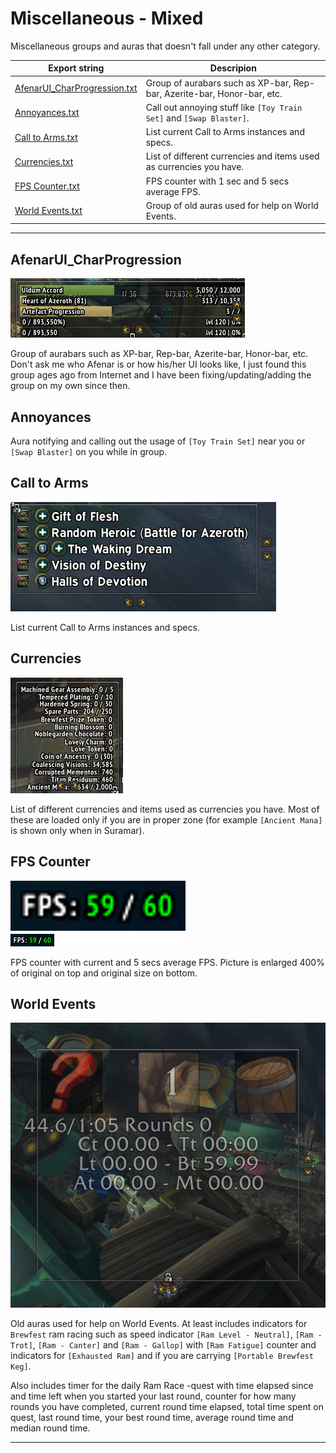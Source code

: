 # Miscellaneous - Mixed

Miscellaneous groups and auras that doesn't fall under any other category.

Export string | Descripion
------------- | ----------
[AfenarUI_CharProgression.txt](/ExportStrings/AfenarUI_CharProgression.txt) | Group of aurabars such as XP-bar, Rep-bar, Azerite-bar, Honor-bar, etc.
[Annoyances.txt](/ExportStrings/Annoyances.txt) | Call out annoying stuff like `[Toy Train Set]` and `[Swap Blaster]`.
[Call to Arms.txt](/ExportStrings/Call%20to%20Arms.txt) | List current Call to Arms instances and specs.
[Currencies.txt](/ExportStrings/Currencies.txt) | List of different currencies and items used as currencies you have.
[FPS Counter.txt](/ExportStrings/FPS%20Counter.txt) | FPS counter with 1 sec and 5 secs average FPS.
[World Events.txt](/ExportStrings/World%20Events.txt) | Group of old auras used for help on World Events.

---

## AfenarUI_CharProgression

![AfenarUI_CharProgression](/Pictures/AfenarUI_CharProgression.png?raw=true "AfenarUI_CharProgression")

Group of aurabars such as XP-bar, Rep-bar, Azerite-bar, Honor-bar, etc. Don't ask me who Afenar is or how his/her UI looks like, I just found this group ages ago from Internet and I have been fixing/updating/adding the group on my own since then.


## Annoyances

Aura notifying and calling out the usage of `[Toy Train Set]` near you or `[Swap Blaster]` on you while in group.


## Call to Arms

![Call to Arms](/Pictures/Call_to_Arms.png?raw=true "Call to Arms")

List current Call to Arms instances and specs.


## Currencies

![Currencies](/Pictures/Currencies.png?raw=true "Currencies")

List of different currencies and items used as currencies you have. Most of these are loaded only if you are in proper zone (for example `[Ancient Mana]` is shown only when in Suramar).


## FPS Counter

![FPS Counter 400%](/Pictures/FPS_Counter_400.png?raw=true "FPS Counter 400%")

FPS counter with current and 5 secs average FPS. Picture is enlarged 400% of original on top and original size on bottom.


## World Events

![World Events](/Pictures/World_Events.png?raw=true "World Events")

Old auras used for help on World Events. At least includes indicators for `Brewfest` ram racing such as speed indicator `[Ram Level - Neutral]`, `[Ram - Trot]`, `[Ram - Canter]` and `[Ram - Gallop]` with `[Ram Fatigue]` counter and indicators for `[Exhausted Ram]` and if you are carrying `[Portable Brewfest Keg]`.

Also includes timer for the daily Ram Race -quest with time elapsed since and time left when you started your last round, counter for how many rounds you have completed, current round time elapsed, total time spent on quest, last round time, your best round time, average round time and median round time.

---